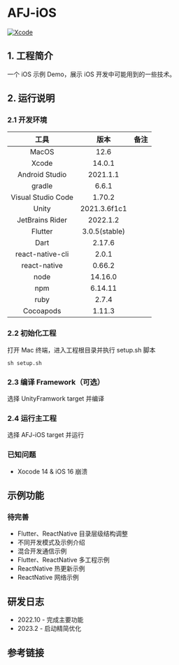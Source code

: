 # AFJ-iOS 

[![Xcode](https://github.com/yujiuqie/AFJ-iOS/actions/workflows/objective-c-xcode.yml/badge.svg)](https://github.com/yujiuqie/AFJ-iOS/actions/workflows/objective-c-xcode.yml/badge.svg)

## 1. 工程简介

一个 iOS 示例 Demo，展示 iOS 开发中可能用到的一些技术。

## 2. 运行说明 

### 2.1 开发环境

|        工具        |     版本      | 备注  |
| :----------------: | :-----------: | :---: |
|       MacOS        |     12.6      |       |
|       Xcode        |    14.0.1     |       |
|   Android Studio   |   2021.1.1    |       |
|       gradle       |     6.6.1     |       |
| Visual Studio Code |    1.70.2     |       |
|       Unity        | 2021.3.6f1c1  |       |
|  JetBrains Rider   |   2022.1.2    |       |
|      Flutter       | 3.0.5(stable) |       |
|        Dart        |    2.17.6     |       |
|  react-native-cli  |     2.0.1     |       |
|    react-native    |    0.66.2     |       |
|        node        |    14.16.0    |       |
|        npm         |    6.14.11    |       |
|        ruby        |     2.7.4     |       |
|     Cocoapods      |    1.11.3     |       |

### 2.2 初始化工程

打开 Mac 终端，进入工程根目录并执行 setup.sh 脚本
```shell
sh setup.sh
```

### 2.3 编译 Framework（可选）

选择 UnityFramwork target 并编译

### 2.4 运行主工程

选择 AFJ-iOS target 并运行

### 已知问题

* Xocode 14 & iOS 16 崩溃

## 示例功能

### 待完善

* Flutter、ReactNative 目录层级结构调整
* 不同开发模式及示例介绍
* 混合开发通信示例
* Flutter、ReactNative 多工程示例
* ReactNative 热更新示例
* ReactNative 网络示例

## 研发日志

* 2022.10 - 完成主要功能
* 2023.2 - 启动精简优化

## 参考链接